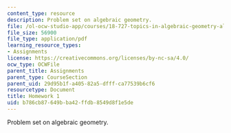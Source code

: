 ```yaml
---
content_type: resource
description: Problem set on algebraic geometry.
file: /ol-ocw-studio-app/courses/18-727-topics-in-algebraic-geometry-algebraic-surfaces-spring-2008/b786cb87649bba42ffdb8549d8f1e5de_hw1.pdf
file_size: 56900
file_type: application/pdf
learning_resource_types:
- Assignments
license: https://creativecommons.org/licenses/by-nc-sa/4.0/
ocw_type: OCWFile
parent_title: Assignments
parent_type: CourseSection
parent_uid: 29d95b1f-a405-82a5-dfff-ca77539b6cf6
resourcetype: Document
title: Homework 1
uid: b786cb87-649b-ba42-ffdb-8549d8f1e5de
---
```

Problem set on algebraic geometry.